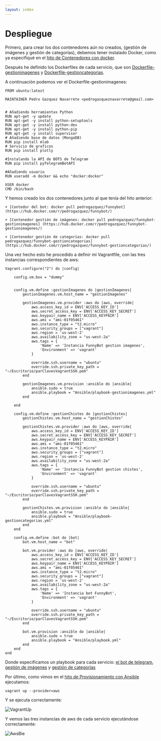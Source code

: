 ```yaml
---
layout: index
---
```


# Despliegue

Primero, para crear los dos contenedores aún no creados, (gestión de imágenes y gestión de categorías), debemos tener instalado Docker, como ya especifiqué en el [hito de Contenedores con docker](docker).

Después he definido los Dockerfiles de cada servicio, que son [Dockerfile-gestionimagenes](https://github.com/pedrogazquez/FunnyBot/blob/master/Despliegue/Docker/Dockerfile-gestionimagenes) y [Dockerfile-gestioncategorias](https://github.com/pedrogazquez/FunnyBot/blob/master/Despliegue/Docker/Dockerfile-gestioncategorias).

A continuación podemos ver el Dockerfile-gestionimagenes:

```
FROM ubuntu:latest

MAINTAINER Pedro Gazquez Navarrete <pedrogazqueznavarrete@gmail.com>


# Añadiendo herramientas Python
RUN apt-get -y update
RUN apt-get -y install python-setuptools
RUN apt-get -y install python-dev
RUN apt-get -y install python-pip
RUN apt-get -y install supervisor
# Añadiendo base de datos (MongoDB)
RUN pip install mlab
# Servicio de graficos
RUN pip install plotly

#Instalando la API de BOTS de Telegram
RUN pip install pyTelegramBotAPI

#Añadiendo usuario
RUN useradd -m docker && echo "docker:docker" 

USER docker
CMD /bin/bash

```

Y hemos creado los dos contenedores junto al que tenía del hito anterior:

	+ [Contedor del bot: docker pull pedrogazquez/funnybot] (https://hub.docker.com/r/pedrogazquez/funnybot/)
	
	+ [Contenedor gestión de imágenes: docker pull pedrogazquez/funnybot-gestionimagenes] (https://hub.docker.com/r/pedrogazquez/funnybot-gestionimagenes/)
	
	+ [Contenedor gestión de categorías: docker pull pedrogazquez/funnybot-gestioncategorias](https://hub.docker.com/r/pedrogazquez/funnybot-gestioncategorias/)
	
Una vez hecho esto he procedido a definir mi Vagrantfile, con las tres instancias correspondientes de aws:


```
Vagrant.configure("2") do |config|
	
	config.vm.box = "dummy"

		
	config.vm.define :gestionImagenes do |gestionImagenes|
		gestionImagenes.vm.host_name = "gestionImagenes"
			
		gestionImagenes.vm.provider :aws do |aws, override|
			aws.access_key_id = ENV['ACCESS_KEY_ID']
			aws.secret_access_key = ENV['ACCESS_KEY_SECRET']
			aws.keypair_name = ENV['ACCESS_KEYPAIR']
			aws.ami = "ami-01f05461"
			aws.instance_type = "t2.micro"
			aws.security_groups = ["vagrant"]
			aws.region = 'us-west-2'
			aws.availability_zone = "us-west-2a" 
			aws.tags = {
				'Name' => 'Instancia FunnyBot gestion imagenes',
				'Environment' => 'vagrant'
			}
			
			override.ssh.username = "ubuntu"
			override.ssh.private_key_path = "~/Escritorio/parClavesVagrantSSH.pem"
		end
		
		gestionImagenes.vm.provision :ansible do |ansible|
			ansible.sudo = true
			ansible.playbook = "Ansible/playbook-gestionimagenes.yml"
		end
		
	end
		
	config.vm.define :gestionChistes do |gestionChistes|
		gestionChistes.vm.host_name = "gestionChistes"
			
		gestionChistes.vm.provider :aws do |aws, override|
			aws.access_key_id = ENV['ACCESS_KEY_ID']
			aws.secret_access_key = ENV['ACCESS_KEY_SECRET']
			aws.keypair_name = ENV['ACCESS_KEYPAIR']
			aws.ami = "ami-01f05461"
			aws.instance_type = "t2.micro"
			aws.security_groups = ["vagrant"]
			aws.region = 'us-west-2'
			aws.availability_zone = "us-west-2a"
			aws.tags = {
				'Name' => 'Instancia FunnyBot gestion chistes',
				'Environment' => 'vagrant'
			}
			 
			override.ssh.username = "ubuntu"
			override.ssh.private_key_path = "~/Escritorio/parClavesVagrantSSH.pem"
		end
		
		gestionChistes.vm.provision :ansible do |ansible|
			ansible.sudo = true
			ansible.playbook = "Ansible/playbook-gestioncategorias.yml"
		end
	end
	
	config.vm.define :bot do |bot|
		bot.vm.host_name = "bot"
			
		bot.vm.provider :aws do |aws, override|
			aws.access_key_id = ENV['ACCESS_KEY_ID']
			aws.secret_access_key = ENV['ACCESS_KEY_SECRET']
			aws.keypair_name = ENV['ACCESS_KEYPAIR']
			aws.ami = "ami-01f05461"
			aws.instance_type = "t2.micro"
			aws.security_groups = ["vagrant"]
			aws.region = 'us-west-2'
			aws.availability_zone = "us-west-2a"
			aws.tags = {
				'Name' => 'Instancia bot FunnyBot',
				'Environment' => 'vagrant'
			}
			 
			override.ssh.username = "ubuntu"
			override.ssh.private_key_path = "~/Escritorio/parClavesVagrantSSH.pem"
		end
		
		bot.vm.provision :ansible do |ansible|
			ansible.sudo = true
			ansible.playbook = "Ansible/playbook.yml"
		end
	end
end

```

Donde especificamos un playbook para cada servicio: [el bot de telegram](https://github.com/pedrogazquez/FunnyBot/blob/master/Despliegue/Ansible/playbook.yml), [gestión de imágenes](https://github.com/pedrogazquez/FunnyBot/blob/master/Despliegue/Ansible/playbook-gestionimagenes.yml) y [gestión de categorías](https://github.com/pedrogazquez/FunnyBot/blob/master/Despliegue/Ansible/playbook-gestioncategorias.yml)
	
Por último, como vimos en el [hito de Provisionamiento con Ansible](ansible) ejecutamos:

```
vagrant up --provider=aws
```

Y se ejecuta correctamente:

![VagrantUp](http://i1042.photobucket.com/albums/b422/Pedro_Gazquez_Navarrete/capturaEcucionPlaybooks_zpspimgb9d1.png)

Y vemos las tres instancias de aws de cada servicio ejecutándose correctamente:

![AwsBie](http://i1042.photobucket.com/albums/b422/Pedro_Gazquez_Navarrete/awsEjec_zpsls1q0jtt.png)
